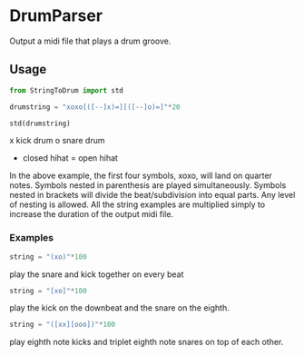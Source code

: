 # DrumParser
Output a midi file that plays a drum groove. 
## Usage
```python
from StringToDrum import std

drumstring = "xoxo[([--]x)=][([--]o)=]"*20

std(drumstring)
```

x kick drum
o snare drum
- closed hihat
= open hihat

In the above example, the first four symbols, xoxo, will land on quarter notes. Symbols nested in parenthesis are played simultaneously. Symbols nested in brackets will divide the beat/subdivision into equal parts. Any level of nesting is allowed. All the string examples are multiplied simply to increase the duration of the output midi file.

### Examples
```python
string = "(xo)"*100
```
play the snare and kick together on every beat

```python
string = "[xo]"*100
```
play the kick on the downbeat and the snare on the eighth.

```python
string = "([xx][ooo])"*100
```
play eighth note kicks and triplet eighth note snares on top of each other.

